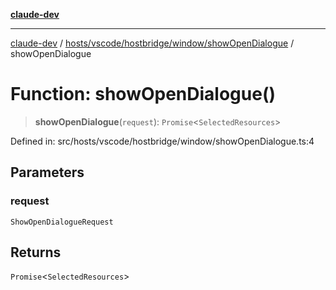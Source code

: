[**claude-dev**](../../../../../../README.md)

***

[claude-dev](../../../../../../README.md) / [hosts/vscode/hostbridge/window/showOpenDialogue](../README.md) / showOpenDialogue

# Function: showOpenDialogue()

> **showOpenDialogue**(`request`): `Promise`\<`SelectedResources`\>

Defined in: src/hosts/vscode/hostbridge/window/showOpenDialogue.ts:4

## Parameters

### request

`ShowOpenDialogueRequest`

## Returns

`Promise`\<`SelectedResources`\>
